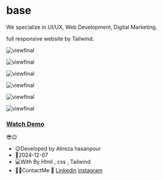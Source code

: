 # base

We specialize in UI/UX, Web Development, Digital Marketing.

full responsive website by Tailwind.


![viewfinal](https://github.com/user-attachments/assets/e277696d-3405-4433-bb81-f2fa9dbf7534)


![viewfinal](https://github.com/user-attachments/assets/88ccd70e-3b02-4c36-8933-698b762027fd)


![viewfinal](https://github.com/user-attachments/assets/7217afa1-4a7f-4fb9-bb8b-e069b44e41c2)


![viewfinal](https://github.com/user-attachments/assets/dbed7633-a2b5-4e6c-9474-55c1c33b0422)


![viewfinal](https://github.com/user-attachments/assets/9c2ac570-cb16-45b4-8537-9df529ddc170)


![viewfinal](https://github.com/user-attachments/assets/ed0c5056-adb5-43ba-bed4-d62b1de8d6e2)




### [Watch Demo](https://alirezafrontend.github.io/base/ "Watch Demo")

 😎😉
- 😉Developed by Alireza hasanpour
- 📅2024-12-07
- 💻With By Html , css  , Tailwind
- 📲📞ContactMe 🔗 [Linkedin](https://www.linkedin.com/in/alireza-hasanpour-9ab4a732b?lipi=urn%3Ali%3Apage%3Ad_flagship3_profile_view_base_contact_details%3B74hz%2BdeVT62fhpXhtgK67Q%3D%3D "Linkedin") 
 [instagram](https//www.instagram.com/alireza_hasanpour_frontend")
